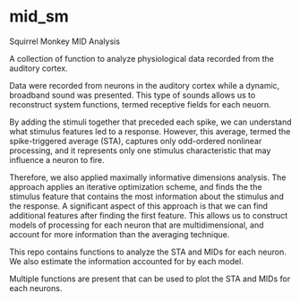 # mid_sm
Squirrel Monkey MID Analysis

A collection of function to analyze physiological data recorded from the auditory cortex.

Data were recorded from neurons in the auditory cortex while a dynamic, broadband sound was presented. 
This type of sounds allows us to reconstruct system functions, termed receptive fields for each neuorn.

By adding the stimuli together that preceded each spike, we can understand what stimulus features led to a response.
However, this average, termed the spike-triggered average (STA), captures only odd-ordered nonlinear processing, and it represents only one stimulus characteristic
that may influence a neuron to fire.

Therefore, we also applied maximally informative dimensions analysis. The approach applies an iterative optimization scheme,
and finds the the stimulus feature that contains the most information about the stimulus and the response. A significant aspect of this
approach is that we can find additional features after finding the first feature. This allows us to construct models of processing
for each neuron that are multidimensional, and account for more information than the averaging technique.

This repo contains functions to analyze the STA and MIDs for each neuron. We also estimate the information accounted for by each model.

Multiple functions are present that can be used to plot the STA and MIDs for each neurons.
